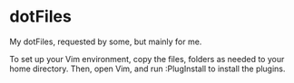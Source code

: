 # dotFiles
My dotFiles, requested by some, but mainly for me.

To set up your Vim environment, copy the files, folders as needed to your home directory. Then, open Vim, and run :PlugInstall to install the plugins.
